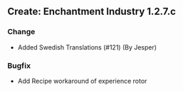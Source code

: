 ## Create: Enchantment Industry 1.2.7.c

### Change
- Added Swedish Translations (#121) (By Jesper)
### Bugfix
- Add Recipe workaround of experience rotor